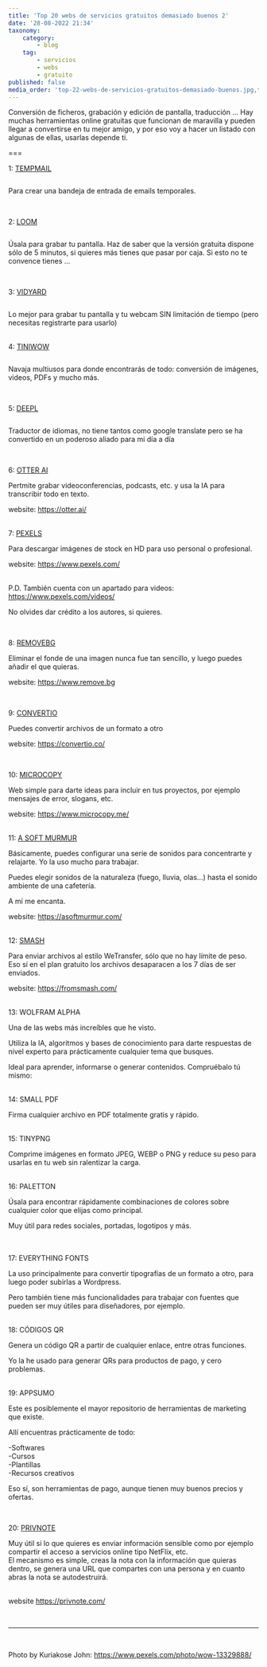 ```yaml
---
title: 'Top 20 webs de servicios gratuitos demasiado buenos 2'
date: '28-08-2022 21:34'
taxonomy:
    category:
        - blog
    tag:
        - servicios
        - webs
        - gratuito
published: false
media_order: 'top-22-webs-de-servicios-gratuitos-demasiado-buenos.jpg,tempmail.jpg,loom.jpg,vidyard.jpg,tinywow.jpg,deepl.jpg'
---
```


<p>Conversi&oacute;n de ficheros, grabaci&oacute;n y edici&oacute;n de pantalla, traducci&oacute;n ... Hay muchas herramientas online gratuitas que funcionan de maravilla y pueden llegar a convertirse en tu mejor amigo, y por eso voy a hacer un listado con algunas de ellas, usarlas depende ti.</p>
<p>===</p>
<p>1: <a href="https://temp-mail.org/" target="_blank" rel="noopener">TEMPMAIL</a></p>
<p><a href="https://temp-mail.org/" target="_blank" rel="noopener"><img src="../top-20-webs-de-servicios-gratuitos-demasiado-buenos/tempmail.jpg" alt="" /></a></p>
<p>Para crear una bandeja de entrada de emails temporales.</p>
<p>&nbsp;</p>
<p>2: <a href="https://www.loom.com/" target="_blank" rel="noopener">LOOM</a></p>
<p><a href="https://www.loom.com/" target="_blank" rel="noopener"><img src="../top-20-webs-de-servicios-gratuitos-demasiado-buenos/loom.jpg" alt="" /></a></p>
<p>&Uacute;sala para grabar tu pantalla. Haz de saber que la versi&oacute;n gratuita dispone s&oacute;lo de 5 minutos, si quieres m&aacute;s tienes que pasar por caja. Si esto no te convence tienes ...</p>
<p>&nbsp;</p>
<p>3: <a href="https://www.vidyard.com/" target="_blank" rel="noopener">VIDYARD</a></p>
<p><a href="https://www.vidyard.com/" target="_blank" rel="noopener"><img src="../top-20-webs-de-servicios-gratuitos-demasiado-buenos/vidyard.jpg" alt="" /></a></p>
<p>Lo mejor para grabar tu pantalla y tu webcam SIN limitaci&oacute;n de tiempo (pero necesitas registrarte para usarlo)</p>
<p><br />4: <a href="https://tinywow.com/" target="_blank" rel="noopener">TINIWOW</a></p>
<p><a href="https://tinywow.com/" target="_blank" rel="noopener"><img src="../top-20-webs-de-servicios-gratuitos-demasiado-buenos/tinywow.jpg" alt="" /></a></p>
<p>Navaja multiusos para donde encontrar&aacute;s de todo: conversi&oacute;n de im&aacute;genes, videos, PDFs y mucho m&aacute;s.&nbsp;</p>
<p>&nbsp;</p>
<p>5: <a href="https://www.deepl.com/">DEEPL</a></p>
<p><a href="https://www.deepl.com/" target="_blank" rel="noopener"><img src="../top-20-webs-de-servicios-gratuitos-demasiado-buenos/deepl.jpg" alt="" /></a></p>
<p>Traductor de idiomas, no tiene tantos como google translate pero se ha convertido en un poderoso aliado para mi d&iacute;a a d&iacute;a</p>
<p>&nbsp;</p>
<p>6: <a href="https://otter.ai/" target="_blank" rel="noopener">OTTER AI</a></p>
<p>Pertmite grabar videoconferencias, podcasts, etc. y usa la IA para transcribir todo en texto.</p>
<p>website: <a href="https://otter.ai/" target="_blank" rel="noopener">https://otter.ai/</a></p>
<p><br />7: <a href="https://www.pexels.com/" target="_blank" rel="noopener">PEXELS</a></p>
<p>Para descargar im&aacute;genes de stock en HD para uso personal o profesional.</p>
<p>website: <a href="https://www.pexels.com/" target="_blank" rel="noopener">https://www.pexels.com/</a></p>
<p><br />P.D. Tambi&eacute;n cuenta con un apartado para videos: <a href="https://www.pexels.com/videos/" target="_blank" rel="noopener">https://www.pexels.com/videos/</a></p>
<p>No olvides dar cr&eacute;dito a los autores, si quieres.</p>
<p>&nbsp;</p>
<p>8: <a href="https://www.remove.bg" target="_blank" rel="noopener">REMOVEBG</a></p>
<p>Eliminar el fonde de una imagen nunca fue tan sencillo, y luego puedes a&ntilde;adir el que quieras.</p>
<p>website: <a href="https://www.remove.bg/">https://www.remove.bg</a></p>
<p>&nbsp;</p>
<p>9: <a href="https://convertio.co/&nbsp;" target="_blank" rel="noopener">CONVERTIO</a></p>
<p>Puedes convertir archivos de un formato a otro</p>
<p>website: <a href="https://convertio.co/" target="_blank" rel="noopener">https://convertio.co/</a>&nbsp;</p>
<p>&nbsp;</p>
<p>10: <a href="https://www.microcopy.me/" target="_blank" rel="noopener">MICROCOPY</a></p>
<p>Web simple para darte ideas para incluir en tus proyectos, por ejemplo mensajes de error, slogans, etc.</p>
<p>website: <a href="https://www.microcopy.me/" target="_blank" rel="noopener">https://www.microcopy.me/</a></p>
<p><br />11: <a href="https://asoftmurmur.com/" target="_blank" rel="noopener">A SOFT MURMUR</a></p>
<p>B&aacute;sicamente, puedes configurar una serie de sonidos para concentrarte y relajarte. Yo la uso mucho para trabajar.</p>
<p>Puedes elegir sonidos de la naturaleza (fuego, lluvia, olas...) hasta el sonido ambiente de una cafeter&iacute;a.</p>
<p>A m&iacute; me encanta.</p>
<p>website: <a href="https://asoftmurmur.com/" target="_blank" rel="noopener">https://asoftmurmur.com/</a></p>
<p><br />12: <a href="https://fromsmash.com/" target="_blank" rel="noopener">SMASH</a></p>
<p>Para enviar archivos al estilo WeTransfer, s&oacute;lo que no hay l&iacute;mite de peso. Eso s&iacute; en el plan gratuito los archivos desaparacen a los 7 d&iacute;as de ser enviados.</p>
<p>website: <a href="https://fromsmash.com/" target="_blank" rel="noopener">https://fromsmash.com/</a></p>
<p><br />13: WOLFRAM ALPHA</p>
<p>Una de las webs m&aacute;s incre&iacute;bles que he visto.</p>
<p>Utiliza la IA, algoritmos y bases de conocimiento para darte respuestas de nivel experto para pr&aacute;cticamente cualquier tema que busques.</p>
<p>Ideal para aprender, informarse o generar contenidos. Compru&eacute;balo t&uacute; mismo:</p>
<p><br />14: SMALL PDF</p>
<p>Firma cualquier archivo en PDF totalmente gratis y r&aacute;pido.</p>
<p><br />15: TINYPNG</p>
<p>Comprime im&aacute;genes en formato JPEG, WEBP o PNG y reduce su peso para usarlas en tu web sin ralentizar la carga.</p>
<p><br />16: PALETTON</p>
<p>&Uacute;sala para encontrar r&aacute;pidamente combinaciones de colores sobre cualquier color que elijas como principal.</p>
<p>Muy &uacute;til para redes sociales, portadas, logotipos y m&aacute;s.</p>
<p><br /><br />17: EVERYTHING FONTS</p>
<p>La uso principalmente para convertir tipograf&iacute;as de un formato a otro, para luego poder subirlas a Wordpress.</p>
<p>Pero tambi&eacute;n tiene m&aacute;s funcionalidades para trabajar con fuentes que pueden ser muy &uacute;tiles para dise&ntilde;adores, por ejemplo.</p>
<p><br />18: C&Oacute;DIGOS QR</p>
<p>Genera un c&oacute;digo QR a partir de cualquier enlace, entre otras funciones.</p>
<p>Yo la he usado para generar QRs para productos de pago, y cero problemas.</p>
<p><br />19: APPSUMO</p>
<p>Este es posiblemente el mayor repositorio de herramientas de marketing que existe.</p>
<p>All&iacute; encuentras pr&aacute;cticamente de todo:</p>
<p>-Softwares<br />-Cursos<br />-Plantillas<br />-Recursos creativos</p>
<p>Eso s&iacute;, son herramientas de pago, aunque tienen muy buenos precios y ofertas.</p>
<p>&nbsp;</p>
<p>20: <a href="https://privnote.com/" target="_blank" rel="noopener">PRIVNOTE</a></p>
<p>Muy &uacute;til si lo que quieres es enviar informaci&oacute;n sensible como por ejemplo compartir el acceso a servicios online tipo NetFlix, etc.&nbsp;<br />El mecanismo es simple, creas la nota con la informaci&oacute;n que quieras dentro, se genera una URL que compartes con una persona y en cuanto abras la nota se autodestruir&aacute;.&nbsp;</p>
<p><br />website <a href="https://privnote.com/" target="_blank" rel="noopener">https://privnote.com/</a></p>
<p>&nbsp;</p>
<hr />
<p>&nbsp;</p>
<p>Photo by Kuriakose John: <a href="https://www.pexels.com/photo/wow-13329888/" target="_blank" rel="noopener">https://www.pexels.com/photo/wow-13329888/</a></p>